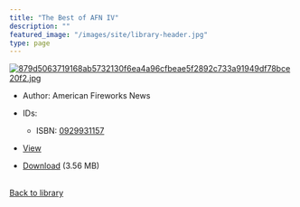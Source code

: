 ```yaml
---
title: "The Best of AFN IV"
description: ""
featured_image: "/images/site/library-header.jpg"
type: page
---
```


<a href="https://drive.google.com/file/d/1XE62EWkZHLe4GtWb8MWWBYemlvx-52QF/view" target="_blank">![879d5063719168ab5732130f6ea4a96cfbeae5f2892c733a91949df78bce20f2.jpg](/images/library/879d5063719168ab5732130f6ea4a96cfbeae5f2892c733a91949df78bce20f2.jpg)</a>
* Author: American Fireworks News
* IDs:
  * ISBN: <a href="https://www.worldcat.org/isbn/0929931157" target="_blank">0929931157</a>
* <a href="https://drive.google.com/file/d/1XE62EWkZHLe4GtWb8MWWBYemlvx-52QF/view" target="_blank">View</a>

* [Download](https://drive.google.com/uc?export=download&id=1XE62EWkZHLe4GtWb8MWWBYemlvx-52QF) (3.56 MB)

<br />[Back to library](/library/)
